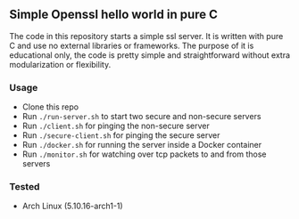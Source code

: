 ## Simple Openssl hello world in pure C
The code in this repository starts a simple ssl server. It is written with pure C and use no external libraries or frameworks. The purpose of it is educational only, the code is pretty simple and straightforward without extra modularization or flexibility.

### Usage

 - Clone this repo
 - Run `./run-server.sh` to start two secure and non-secure servers
 - Run `./client.sh` for pinging the non-secure server
 - Run `./secure-client.sh` for pinging the secure server
 - Run `./docker.sh` for running the server inside a Docker container
 - Run `./monitor.sh` for watching over tcp packets to and from those servers

### Tested
- Arch Linux (5.10.16-arch1-1)
